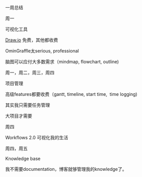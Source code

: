 一周总结

周一

可视化工具

[Draw.io](http://Draw.io) 免费，其他都收费

OminGraffle太serious, professional

脑图可以应付大多数需求（mindmap, flowchart, outline)

周一，周二，周三，周四

项目管理

高级features都要收费（gantt, timeline, start time,  time logging)

其实我只需要任务管理

大项目才需要

周四

Workflows 2.0 可视化我的生活

周四，周五

Knowledge base

我不需要documentation，博客就够管理我的knowledge了。
